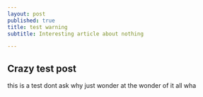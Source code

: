 ```yaml
---
layout: post
published: true
title: test warning
subtitle: Interesting article about nothing

---
```

## Crazy test post

this is a test dont ask why just wonder at the wonder of it all wha